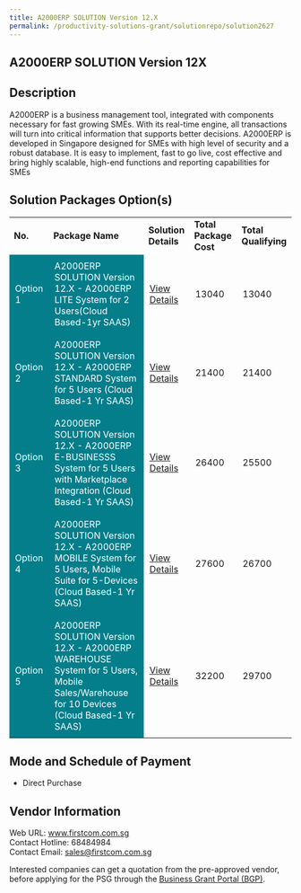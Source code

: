 ```yaml
---
title: A2000ERP SOLUTION Version 12.X
permalink: /productivity-solutions-grant/solutionrepo/solution2627
---
```


## A2000ERP SOLUTION Version 12X

## Description

A2000ERP is a business management tool, integrated with components necessary for fast growing SMEs. With its real-time engine, all transactions will turn into critical information that supports better decisions. A2000ERP is developed in Singapore designed for SMEs with high level of security and a robust database. It is easy to implement, fast to go live, cost effective and bring highly scalable, high-end functions and reporting capabilities for SMEs

## Solution Packages Option(s)

<table>
<tr>
<td><b>No.</b></td>
<td><b>Package Name</b></td>
<td><b>Solution Details</b></td>
<td><b>Total Package Cost</b></td>
<td><b>Total Qualifying</b></td>
</tr>
<tr>
<td style='padding: 10px; background-color: #037E8A; color: #FFFFFF;'>Option 1</td>
<td style='padding: 10px; background-color: #037E8A; color: #FFFFFF;'>A2000ERP SOLUTION Version 12.X - A2000ERP LITE System for 2 Users(Cloud Based-1yr SAAS) </td>
<td style='padding: 10px;'><a href='https://www.gobusiness.gov.sg/images/psg/A2000ERP_(Generic__20210321_Desensitised_Annex_3_Part_1.pdf' target='_blank'>View Details</a></td>
<td style='padding: 10px;'>13040</td>
<td style='padding: 10px;'>13040</td>
</tr>
<tr>
<td style='padding: 10px; background-color: #037E8A; color: #FFFFFF;'>Option 2</td>
<td style='padding: 10px; background-color: #037E8A; color: #FFFFFF;'>A2000ERP SOLUTION Version 12.X - A2000ERP STANDARD System for 5 Users (Cloud Based-1 Yr SAAS)</td>
<td style='padding: 10px;'><a href='https://www.gobusiness.gov.sg/images/psg/A2000ERP_(Generic__20210321_Desensitised_Annex_3_Part_2.pdf' target='_blank'>View Details</a></td>
<td style='padding: 10px;'>21400</td>
<td style='padding: 10px;'>21400</td>
</tr>
<tr>
<td style='padding: 10px; background-color: #037E8A; color: #FFFFFF;'>Option 3</td>
<td style='padding: 10px; background-color: #037E8A; color: #FFFFFF;'>A2000ERP SOLUTION Version 12.X - A2000ERP E-BUSINESSS System for 5 Users with Marketplace Integration (Cloud Based-1 Yr SAAS)</td>
<td style='padding: 10px;'><a href='https://www.gobusiness.gov.sg/images/psg/A2000ERP_(Generic__20210321_Desensitised_Annex_3_Part_3.pdf' target='_blank'>View Details</a></td>
<td style='padding: 10px;'>26400</td>
<td style='padding: 10px;'>25500</td>
</tr>
<tr>
<td style='padding: 10px; background-color: #037E8A; color: #FFFFFF;'>Option 4</td>
<td style='padding: 10px; background-color: #037E8A; color: #FFFFFF;'>A2000ERP SOLUTION Version 12.X - A2000ERP MOBILE System for 5 Users, Mobile Suite for 5-Devices (Cloud Based-1 Yr SAAS)</td>
<td style='padding: 10px;'><a href='https://www.gobusiness.gov.sg/images/psg/A2000ERP_(Generic__20210321_Desensitised_Annex_3_Part_4.pdf' target='_blank'>View Details</a></td>
<td style='padding: 10px;'>27600</td>
<td style='padding: 10px;'>26700</td>
</tr>
<tr>
<td style='padding: 10px; background-color: #037E8A; color: #FFFFFF;'>Option 5</td>
<td style='padding: 10px; background-color: #037E8A; color: #FFFFFF;'>A2000ERP SOLUTION Version 12.X - A2000ERP WAREHOUSE System for 5 Users, Mobile Sales/Warehouse for 10 Devices (Cloud Based-1 Yr SAAS)</td>
<td style='padding: 10px;'><a href='https://www.gobusiness.gov.sg/images/psg/A2000ERP_(Generic__20210321_Desensitised_Annex_3_Part_5.pdf' target='_blank'>View Details</a></td>
<td style='padding: 10px;'>32200</td>
<td style='padding: 10px;'>29700</td>
</tr>
</table>

## Mode and Schedule of Payment

 - Direct Purchase

## Vendor Information

 Web URL: www.firstcom.com.sg <br>Contact Hotline: 68484984 <br>Contact Email: sales@firstcom.com.sg <br>

Interested companies can get a quotation from the pre-approved vendor, before applying for the PSG through the <a href='https://www.businessgrants.gov.sg/' target='_blank' rel='noopener'>Business Grant Portal (BGP)</a>.

<script src="/jquery/resize-tables.js"></script>
